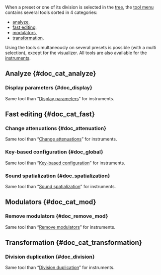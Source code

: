 When a preset or one of its division is selected in the [tree], the [tool menu][tools] contains several tools sorted in 4 categories:

* [analyze](#doc_cat_analyze),
* [fast editing](#doc_cat_fast),
* [modulators](#doc_cat_mod),
* [transformation](#doc_cat_transformation).

Using the tools simultaneously on several presets is possible (with a multi selection), except for the visualizer.
All tools are also available for the [instruments][i-tools].


## Analyze {#doc_cat_analyze}


### Display parameters {#doc_display}


Same tool than “[Display parameters][i-tool-display]” for instruments.


## Fast editing {#doc_cat_fast}


### Change attenuations {#doc_attenuation}


Same tool than “[Change attenuations][i-tool-attenuation]” for instruments.


### Key-based configuration {#doc_global}


Same tool than “[Key-based configuration][i-tool-global]” for instruments.


### Sound spatialization {#doc_spatialization}


Same tool than “[Sound spatialization][i-tool-spatialization]” for instruments.


## Modulators {#doc_cat_mod}


### Remove modulators {#doc_remove_mod}


Same tool than “[Remove modulators][i-tool-remove_mod]” for instruments.


## Transformation {#doc_cat_transformation}


### Division duplication {#doc_division}


Same tool than “[Division duplication][i-tool-division]” for instruments.


[i-tool-attenuation]:    manual/soundfont-editor/tools/instrument-tools.md#doc_attenuation
[i-tool-display]:        manual/soundfont-editor/tools/instrument-tools.md#doc_display
[i-tool-division]:       manual/soundfont-editor/tools/instrument-tools.md#doc_division
[i-tool-global]:         manual/soundfont-editor/tools/instrument-tools.md#doc_global
[i-tool-remove_mod]:     manual/soundfont-editor/tools/instrument-tools.md#doc_remove_mod
[i-tool-spatialization]: manual/soundfont-editor/tools/instrument-tools.md#doc_spatialization
[i-tools]:               manual/soundfont-editor/tools/instrument-tools.md
[tools]:                 manual/soundfont-editor/tools/index.md
[tree]:                  manual/soundfont-editor/tree.md
